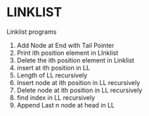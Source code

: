 # LINKLIST
Linklist programs
1) Add Node at End with Tail Pointer
2) Print ith position element in LInklist
3) Delete the ith position element in Linklist
4) insert at ith position in LL
5) Length of LL recursively
6) Insert node at ith position in LL recursively
7) Delete node at ith position in LL recursively
8) find index in LL recursively
9) Append Last n node at head in LL
